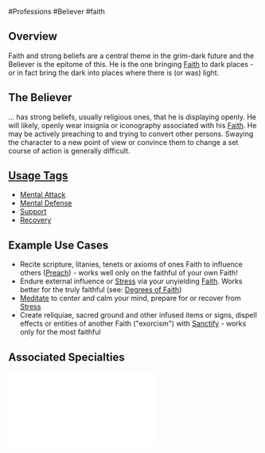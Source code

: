 #Professions #Believer #faith 
## Overview
Faith and strong beliefs are a central theme in the grim-dark future and the Believer is the epitome of this. He is the one bringing [Faith](LifePath/Faith/Faith.md) to dark places - or in fact bring the dark into places where there is (or was) light.

## The Believer
... has strong beliefs, usually religious ones, that he is displaying openly. He will likely, openly wear insignia or iconography associated with his [Faith](/LifePath/Faith/Faith.md). He may be actively preaching to and trying to convert other persons. Swaying the character to a new point of view or convince them to change a set course of action is generally difficult.

## [Usage Tags](/SkillSystem/Usage%20Tag.md)
- [Mental Attack](/SkillSystem/Tags/Mental%20Attack.md)
- [Mental Defense](</CoreSystem/Tags/Mental Defense.md>)
- [Support](/CoreSystem/Tags/Support.md)
- [Recovery](/CoreSystem/Tags/Recovery.md)



## Example Use Cases
- Recite scripture, litanies, tenets or axioms of ones Faith to influence others ([Preach](/SkillSystem/Specialties/Preach.md)) - works well only on the faithful of your own Faith!
- Endure external influence or [Stress](/Combat/Stress.md) via your unyielding [Faith](/SkillSystem/Specialties/Faith.md).  Works better for the truly faithful (see: [Degrees of Faith](/LifePath/Faith/Degrees%20of%20Faith.md))
- [Meditate](/SkillSystem/Specialties/Meditate.md) to center and calm your mind, prepare for or recover from [Stress](/Combat/Stress.md)
- Create reliquiae, sacred ground and other  infused items or signs, dispell effects or entities of another Faith ("exorcism") with [Sanctify](/SkillSystem/Specialties/Sanctify.md) - works only for the most faithful

## Associated Specialties
![](</SkillSystem/Specialties/Believer Specialties.md>)